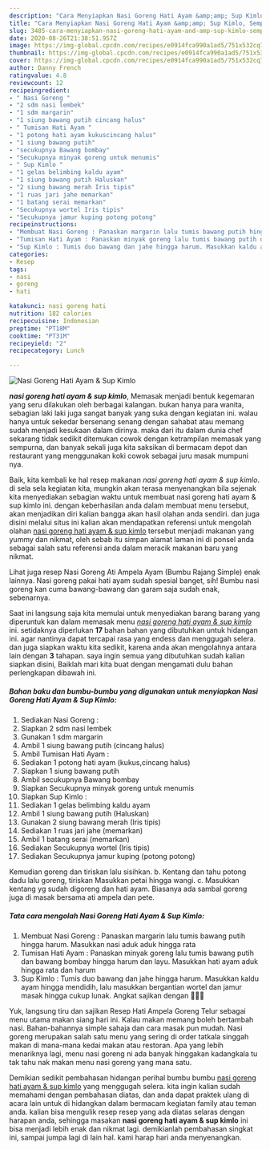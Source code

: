 ```yaml
---
description: "Cara Menyiapkan Nasi Goreng Hati Ayam &amp;amp; Sup Kimlo, Sempurna"
title: "Cara Menyiapkan Nasi Goreng Hati Ayam &amp;amp; Sup Kimlo, Sempurna"
slug: 3485-cara-menyiapkan-nasi-goreng-hati-ayam-and-amp-sup-kimlo-sempurna
date: 2020-08-26T21:38:51.957Z
image: https://img-global.cpcdn.com/recipes/e0914fca990a1ad5/751x532cq70/nasi-goreng-hati-ayam-sup-kimlo-foto-resep-utama.jpg
thumbnail: https://img-global.cpcdn.com/recipes/e0914fca990a1ad5/751x532cq70/nasi-goreng-hati-ayam-sup-kimlo-foto-resep-utama.jpg
cover: https://img-global.cpcdn.com/recipes/e0914fca990a1ad5/751x532cq70/nasi-goreng-hati-ayam-sup-kimlo-foto-resep-utama.jpg
author: Danny French
ratingvalue: 4.8
reviewcount: 12
recipeingredient:
- " Nasi Goreng "
- "2 sdm nasi lembek"
- "1 sdm margarin"
- "1 siung bawang putih cincang halus"
- " Tumisan Hati Ayam "
- "1 potong hati ayam kukuscincang halus"
- "1 siung bawang putih"
- "secukupnya Bawang bombay"
- "Secukupnya minyak goreng untuk menumis"
- " Sup Kimlo "
- "1 gelas belimbing kaldu ayam"
- "1 siung bawang putih Haluskan"
- "2 siung bawang merah Iris tipis"
- "1 ruas jari jahe memarkan"
- "1 batang serai memarkan"
- "Secukupnya wortel Iris tipis"
- "Secukupnya jamur kuping potong potong"
recipeinstructions:
- "Membuat Nasi Goreng : Panaskan margarin lalu tumis bawang putih hingga harum. Masukkan nasi aduk aduk hingga rata"
- "Tumisan Hati Ayam : Panaskan minyak goreng lalu tumis bawang putih dan bawang bombay hingga harum dan layu. Masukkan hati ayam aduk hingga rata dan harum"
- "Sup Kimlo : Tumis duo bawang dan jahe hingga harum. Masukkan kaldu ayam hingga mendidih, lalu masukkan bergantian wortel dan jamur masak hingga cukup lunak. Angkat sajikan dengan 💖💖💖"
categories:
- Resep
tags:
- nasi
- goreng
- hati

katakunci: nasi goreng hati 
nutrition: 182 calories
recipecuisine: Indonesian
preptime: "PT18M"
cooktime: "PT31M"
recipeyield: "2"
recipecategory: Lunch

---
```



![Nasi Goreng Hati Ayam &amp; Sup Kimlo](https://img-global.cpcdn.com/recipes/e0914fca990a1ad5/751x532cq70/nasi-goreng-hati-ayam-sup-kimlo-foto-resep-utama.jpg)

<b><i>nasi goreng hati ayam &amp; sup kimlo</i></b>, Memasak menjadi bentuk kegemaran yang seru dilakukan oleh berbagai kalangan. bukan hanya para wanita, sebagian laki laki juga sangat banyak yang suka dengan kegiatan ini. walau hanya untuk sekedar bersenang senang dengan sahabat atau memang sudah menjadi kesukaan dalam dirinya. maka dari itu dalam dunia chef sekarang tidak sedikit ditemukan cowok dengan ketrampilan memasak yang sempurna, dan banyak sekali juga kita saksikan di bermacam depot dan restaurant yang menggunakan koki cowok sebagai juru masak mumpuni nya.

Baik, kita kembali ke hal resep makanan <i>nasi goreng hati ayam &amp; sup kimlo</i>. di sela sela kegiatan kita, mungkin akan terasa menyenangkan bila sejenak kita menyediakan sebagian waktu untuk membuat nasi goreng hati ayam &amp; sup kimlo ini. dengan keberhasilan anda dalam membuat menu tersebut, akan menjadikan diri kalian bangga akan hasil olahan anda sendiri. dan juga disini melalui situs ini kalian akan mendapatkan referensi untuk mengolah olahan <u>nasi goreng hati ayam &amp; sup kimlo</u> tersebut menjadi makanan yang yummy dan nikmat, oleh sebab itu simpan alamat laman ini di ponsel anda sebagai salah satu referensi anda dalam meracik makanan baru yang nikmat.

Lihat juga resep Nasi Goreng Ati Ampela Ayam (Bumbu Rajang Simple) enak lainnya. Nasi goreng pakai hati ayam sudah spesial banget, sih! Bumbu nasi goreng kan cuma bawang-bawang dan garam saja sudah enak, sebenarnya.


Saat ini langsung saja kita memulai untuk menyediakan barang barang yang diperuntuk kan dalam memasak menu <u><i>nasi goreng hati ayam &amp; sup kimlo</i></u> ini. setidaknya diperlukan <b>17</b> bahan bahan yang dibutuhkan untuk hidangan ini. agar nantinya dapat tercapai rasa yang endess dan menggugah selera. dan juga siapkan waktu kita sedikit, karena anda akan mengolahnya antara lain dengan <b>3</b> tahapan. saya ingin semua yang dibutuhkan sudah kalian siapkan disini, Baiklah mari kita buat dengan mengamati dulu bahan perlengkapan dibawah ini.

<!--inarticleads1-->

##### Bahan baku dan bumbu-bumbu yang digunakan untuk menyiapkan Nasi Goreng Hati Ayam &amp; Sup Kimlo:

1. Sediakan  Nasi Goreng :
1. Siapkan 2 sdm nasi lembek
1. Gunakan 1 sdm margarin
1. Ambil 1 siung bawang putih (cincang halus)
1. Ambil  Tumisan Hati Ayam :
1. Sediakan 1 potong hati ayam (kukus,cincang halus)
1. Siapkan 1 siung bawang putih
1. Ambil secukupnya Bawang bombay
1. Siapkan Secukupnya minyak goreng untuk menumis
1. Siapkan  Sup Kimlo :
1. Sediakan 1 gelas belimbing kaldu ayam
1. Ambil 1 siung bawang putih (Haluskan)
1. Gunakan 2 siung bawang merah (Iris tipis)
1. Sediakan 1 ruas jari jahe (memarkan)
1. Ambil 1 batang serai (memarkan)
1. Sediakan Secukupnya wortel (Iris tipis)
1. Sediakan Secukupnya jamur kuping (potong potong)


Kemudian goreng dan tiriskan lalu sisihkan. b. Kentang dan tahu potong dadu lalu goreng, tiriskan Masukkan petai hingga wangi. c. Masukkan kentang yg sudah digoreng dan hati ayam. Biasanya ada sambal goreng juga di masak bersama ati ampela dan pete. 

<!--inarticleads2-->

##### Tata cara mengolah Nasi Goreng Hati Ayam &amp; Sup Kimlo:

1. Membuat Nasi Goreng : Panaskan margarin lalu tumis bawang putih hingga harum. Masukkan nasi aduk aduk hingga rata
1. Tumisan Hati Ayam : Panaskan minyak goreng lalu tumis bawang putih dan bawang bombay hingga harum dan layu. Masukkan hati ayam aduk hingga rata dan harum
1. Sup Kimlo : Tumis duo bawang dan jahe hingga harum. Masukkan kaldu ayam hingga mendidih, lalu masukkan bergantian wortel dan jamur masak hingga cukup lunak. Angkat sajikan dengan 💖💖💖


Yuk, langsung tiru dan sajikan Resep Hati Ampela Goreng Telur sebagai menu utama makan siang hari ini. Kalau makan memang boleh bertambah nasi. Bahan-bahannya simple sahaja dan cara masak pun mudah. Nasi goreng merupakan salah satu menu yang sering di order tatkala singgah makan di mana-mana kedai makan atau restoran. Apa yang lebih menariknya lagi, menu nasi goreng ni ada banyak hinggakan kadangkala tu tak tahu nak makan menu nasi goreng yang mana satu. 

Demikian sedikit pembahasan hidangan perihal bumbu bumbu <u>nasi goreng hati ayam &amp; sup kimlo</u> yang menggugah selera. kita ingin kalian sudah memahami dengan pembahasan diatas, dan anda dapat praktek ulang di acara lain untuk di hidangkan dalam bermacam kegiatan family atau teman anda. kalian bisa mengulik resep resep yang ada diatas selaras dengan harapan anda, sehingga masakan <b>nasi goreng hati ayam &amp; sup kimlo</b> ini bisa menjadi lebih enak dan nikmat lagi. demikianlah pembahasan singkat ini, sampai jumpa lagi di lain hal. kami harap hari anda menyenangkan.

